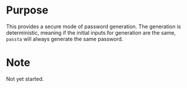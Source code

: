 # Purpose
This provides a secure mode of password generation. The generation is deterministic, meaning if the initial inputs for generation are the same, `passta` will always generate the same password.
# Note
Not yet started.
